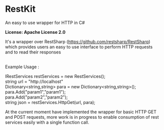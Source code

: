 # RestKit
An easy to use wrapper for HTTP in C#

<b>License: Apache License 2.0</b>

It's a wrapper over RestSharp (https://github.com/restsharp/RestSharp) which provides users an easy to use interface to perform HTTP requests and to read their responses 

<br/>
Example Usage : 

 IRestServices restServices = new RestServices();<br/>
 string url = "http://localhost" <br/>
 Dictionary<string,string> para = new Dictionary<string,string>(); <br/>
 para.Add("param1","param1"); <br/>
 para.Add("param2","param2");<br/>
 string json = restServices.HttpGet(url, para);<br/>
 

At the current moment have implemented the wrapper for basic HTTP GET and POST requests, more work is in progress to enable consumption of rest services easily with a single function call.
